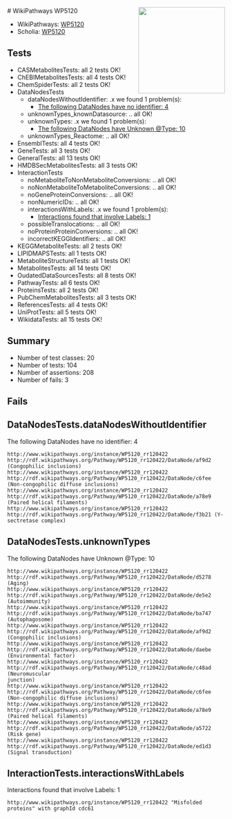 <img style="float: right; width: 200px" src="https://upload.wikimedia.org/wikipedia/commons/thumb/8/83/Wplogo_with_text_500.png/640px-Wplogo_with_text_500.png" />
# WikiPathways WP5120

* WikiPathways: [WP5120](https://wikipathways.org/pathways/WP5120)
* Scholia: [WP5120](https://scholia.toolforge.org/wikipathways/WP5120)
## Tests
* CASMetabolitesTests: all 2 tests OK!
* ChEBIMetabolitesTests: all 4 tests OK!
* ChemSpiderTests: all 2 tests OK!
* DataNodesTests
    * dataNodesWithoutIdentifier: .x we found 1 problem(s):
        * [The following DataNodes have no identifier: 4](#d2d32fa3)
    * unknownTypes_knownDatasource: .. all OK!
    * unknownTypes: .x we found 1 problem(s):
        * [The following DataNodes have Unknown @Type: 10](#ef950831)
    * unknownTypes_Reactome: .. all OK!
* EnsemblTests: all 4 tests OK!
* GeneTests: all 3 tests OK!
* GeneralTests: all 13 tests OK!
* HMDBSecMetabolitesTests: all 3 tests OK!
* InteractionTests
    * noMetaboliteToNonMetaboliteConversions: .. all OK!
    * noNonMetaboliteToMetaboliteConversions: .. all OK!
    * noGeneProteinConversions: .. all OK!
    * nonNumericIDs: .. all OK!
    * interactionsWithLabels: .x we found 1 problem(s):
        * [Interactions found that involve Labels: 1](#630d2678)
    * possibleTranslocations: .. all OK!
    * noProteinProteinConversions: .. all OK!
    * incorrectKEGGIdentifiers: .. all OK!
* KEGGMetaboliteTests: all 2 tests OK!
* LIPIDMAPSTests: all 1 tests OK!
* MetaboliteStructureTests: all 1 tests OK!
* MetabolitesTests: all 14 tests OK!
* OudatedDataSourcesTests: all 8 tests OK!
* PathwayTests: all 6 tests OK!
* ProteinsTests: all 2 tests OK!
* PubChemMetabolitesTests: all 3 tests OK!
* ReferencesTests: all 4 tests OK!
* UniProtTests: all 5 tests OK!
* WikidataTests: all 15 tests OK!


## Summary

* Number of test classes: 20
* Number of tests: 104
* Number of assertions: 208
* Number of fails: 3

## Fails

<a name="d2d32fa3" />

## DataNodesTests.dataNodesWithoutIdentifier

The following DataNodes have no identifier: 4
```
http://www.wikipathways.org/instance/WP5120_rr120422 http://rdf.wikipathways.org/Pathway/WP5120_rr120422/DataNode/af9d2 (Congophilic inclusions)
http://www.wikipathways.org/instance/WP5120_rr120422 http://rdf.wikipathways.org/Pathway/WP5120_rr120422/DataNode/c6fee (Non-congophilic diffuse inclusions)
http://www.wikipathways.org/instance/WP5120_rr120422 http://rdf.wikipathways.org/Pathway/WP5120_rr120422/DataNode/a78e9 (Paired helical filaments)
http://www.wikipathways.org/instance/WP5120_rr120422 http://rdf.wikipathways.org/Pathway/WP5120_rr120422/DataNode/f3b21 (Y-sectretase complex)
```

<a name="ef950831" />

## DataNodesTests.unknownTypes

The following DataNodes have Unknown @Type: 10
```
http://www.wikipathways.org/instance/WP5120_rr120422 http://rdf.wikipathways.org/Pathway/WP5120_rr120422/DataNode/d5278 (Aging)
http://www.wikipathways.org/instance/WP5120_rr120422 http://rdf.wikipathways.org/Pathway/WP5120_rr120422/DataNode/de5e2 (Autoimmunity)
http://www.wikipathways.org/instance/WP5120_rr120422 http://rdf.wikipathways.org/Pathway/WP5120_rr120422/DataNode/ba747 (Autophagosome)
http://www.wikipathways.org/instance/WP5120_rr120422 http://rdf.wikipathways.org/Pathway/WP5120_rr120422/DataNode/af9d2 (Congophilic inclusions)
http://www.wikipathways.org/instance/WP5120_rr120422 http://rdf.wikipathways.org/Pathway/WP5120_rr120422/DataNode/daebe (Environmental factor)
http://www.wikipathways.org/instance/WP5120_rr120422 http://rdf.wikipathways.org/Pathway/WP5120_rr120422/DataNode/c48ad (Neuromuscular 
junction)
http://www.wikipathways.org/instance/WP5120_rr120422 http://rdf.wikipathways.org/Pathway/WP5120_rr120422/DataNode/c6fee (Non-congophilic diffuse inclusions)
http://www.wikipathways.org/instance/WP5120_rr120422 http://rdf.wikipathways.org/Pathway/WP5120_rr120422/DataNode/a78e9 (Paired helical filaments)
http://www.wikipathways.org/instance/WP5120_rr120422 http://rdf.wikipathways.org/Pathway/WP5120_rr120422/DataNode/a5722 (Risk gene)
http://www.wikipathways.org/instance/WP5120_rr120422 http://rdf.wikipathways.org/Pathway/WP5120_rr120422/DataNode/ed1d3 (Signal transduction)
```

<a name="630d2678" />

## InteractionTests.interactionsWithLabels

Interactions found that involve Labels: 1
```
http://www.wikipathways.org/instance/WP5120_rr120422 "Misfolded
proteins" with graphId cdc61
```

